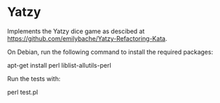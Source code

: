 Yatzy
=====

Implements the Yatzy dice game as descibed at
https://github.com/emilybache/Yatzy-Refactoring-Kata.

On Debian, run the following command to install the required packages:

apt-get install perl liblist-allutils-perl

Run the tests with:

perl test.pl
